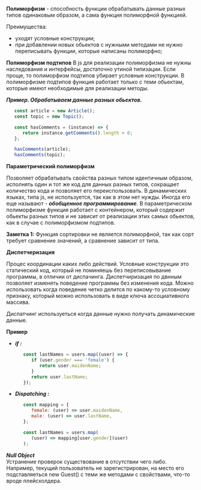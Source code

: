 **Полиморфизм** - способность функции обрабатывать данные разных типов одинаковым образом, а сама функция полиморфной функцией.  

Преимущества: 
*  уходят условные конструкции;
*  при добавлении новых обьектов с нужными методами не нужно переписывать функции, которые написаны полиморфно;

**Полиморфизм подтипов**
В js для реализации полиморфизма не нужны наследования и интерфейсы, достаточно утиной типизации. Если проще, то полиморфизм подтипов убирает условные конструкции. В полиморфизме подтипов функция работает только с теми обьектам, которые имеют необходимые для реализации методы.  
 
   ***Пример. Обрабатываем данные разных обьектов.***
   ```javascript
      const article = new Article();
      const topic = new Topic();

      const hasComments = (instance) => {
         return instance.getComments().length > 0;
      };

      hasComments(article);
      hasComments(topic);
   ```

**Параметрический полиморфизм**

   Позволяет обрабатывать свойства разных типом идентичным образом, исполнять один и тот же код для данных разных типов, сокращает количество кода и позволяет его переиспользовать. В динамических языках, типа js, не используется, так как в этом нет нужды. Иногда его еще называют - ***обобщенное программирование***. В параметрическом полиморфизме функция работает с контейнером, который содержит обьекты разных типов и не зависит от реализации этих самых обьектов, как в случае с полиморфизмом подтипов.
      
   **Заметка 1:** 
      Функция сортировки не является полиморфной, так как сорт требует сравнение значений, а сравнение зависит от типа.




**Диспетчеризация** 

   Процес координации каких либо действий.
   Условные конструкции это статический код, который не поминяешь без переписовывание программы, в отличии от диспачинга. 
   Диспетчиризация по двнным позволяет изменять поведение программы без изменения кода. Можно использовать когда поведение четко делится по какому-то условному признаку, который можно использовать в виде ключа ассоциативного массива.

   Диспатчинг используеться когда данные нужно получать динамические данные.

   **Пример**
      
   - ***if :***

      ```javascript
         const lastNames = users.map((user) => {
            if (user.gender === 'female') {
               return user.maidenName;
            }
            return user.lastName;
         });
      ``` 

   - ***Dispatching :***
      ```javascript
         const mapping = {
            female: (user) => user.maidenName,
            male: (user) => user.lastName,
         };

         const lastNames = users.map(
            (user) => mapping[user.gender](user)
         );
      ```  

***Null Object***  
   Устранение проверок существование в отсутствии чего либо. Например, текущий пользователь не зарегистрирован, на место его подставляеться new Guest() с теми же методами с свойствами, что-то вроде плейсхолдера.
